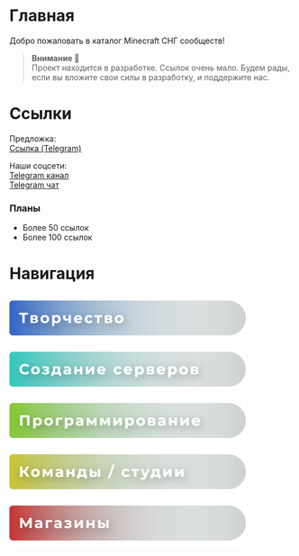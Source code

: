 # Главная
Добро пожаловать в каталог Minecraft СНГ сообществ!

> **Внимание 🚨**  
> Проект находится в разработке. Ссылок очень мало. Будем рады, если вы вложите свои силы в разработку, и поддержите нас.

# Ссылки
Предложка:  
[Ссылка (Telegram)](https://t.me/pahan3568)

Наши соцсети:  
[Telegram канал](https://t.me/CISmcgg)  
[Telegram чат](https://t.me/+iHRM9GWD8C05N2Ri)

### Планы
- Более 50 ссылок
- Более 100 ссылок


# Навигация
[![Творчество](assets/b_creative.svg)](creative.md)  
[![Создание серверов](assets/b_servers.svg)](servers.md)  
[![Программированиа](assets/b_dev.svg)](dev.md)  
[![Команды/студии](assets/b_teams.svg)](teams.md)  
[![Магазины](assets/b_shops.svg)](shops.md)  

